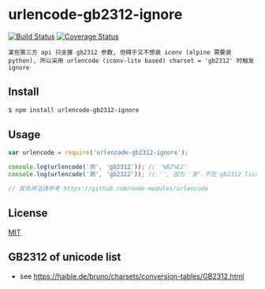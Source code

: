 # urlencode-gb2312-ignore

[![Build Status](https://travis-ci.org/justintien/node-urlencode-gb2312-ignore.svg?branch=master)](https://travis-ci.org/justintien/node-urlencode-gb2312-ignore)
[![Coverage Status](https://coveralls.io/repos/github/justintien/node-urlencode-gb2312-ignore/badge.svg?branch=master)](https://coveralls.io/github/justintien/node-urlencode-gb2312-ignore?branch=master)

`某些第三方 api 只支援 gb2312 参数, 但碍于又不想装 iconv (alpine 需要装 python), 所以采用 urlencode (iconv-lite based) charset = 'gb2312' 时触发 ignore`

## Install

```bash
$ npm install urlencode-gb2312-ignore
```

## Usage

```js
var urlencode = require('urlencode-gb2312-ignore');

console.log(urlencode('测', 'gb2312')); // '%B2%E2'
console.log(urlencode('測', 'gb2312')); // '', 因为 '測' 不在 gb2312 list

// 其余用法请参考 https://github.com/node-modules/urlencode
```

## License

[MIT](LICENSE.txt)

## GB2312 of unicode list
- see https://haible.de/bruno/charsets/conversion-tables/GB2312.html
